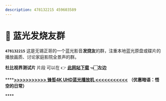 ```yaml
---
description: 478132215 459603589
---
```


# 💙 蓝光发烧友群

**`478132215`**    这是无锡正哥的一个蓝光影音**发烧友**的群，注重本地蓝光原盘或碟片的播放画质、讨论家庭影院全景声的群。

 **杜比视界测试片** 片段 可以在  👉 [ **此网站下载**](%20https://hdatmos.club/%20)  **👈🏻左边**

\*\*\*\*[**&gt;&gt;&gt;&gt;&gt;&gt;&gt;&gt;&gt;&gt;&gt; 锋哲4K UHD蓝光播放机  &lt;&lt;&lt;&lt;&lt;&lt;&lt;&lt;&lt;&lt;&lt;**](https://item.taobao.com/item.htm?spm=a1z10.1-c.w4004-22913261096.6.2c29235cFU5gs0&id=630791433658)    **（优惠暗语：悟空的日常）**

\*\*\*\*

